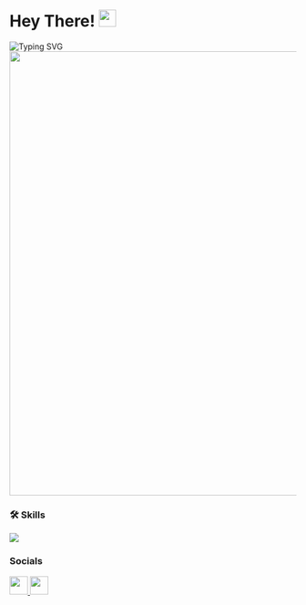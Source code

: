 # Hey There! <img src="https://github.com/blackcater/blackcater/raw/main/images/Hi.gif" height="30"/></h1>
<img src="https://readme-typing-svg.demolab.com?font=Fira+Code&weight=500&size=22&pause=1000&color=EBC891&random=true&width=765&lines=I'm+Maksym+Sahaidak+-+NEXT.js+%7C+React+Front-End+Developer!" alt="Typing SVG" />

<!--<div align="left">
  <img width="780" height="auto" src="https://cdnb.artstation.com/p/assets/images/images/042/991/289/original/romain-courtois-periurbancrepuscule-gif-x4.gif?1635985537"  />
</div> -->
<div align="left">
  <img width="780" height="auto" src="https://cdna.artstation.com/p/assets/images/images/071/087/584/original/fatih-emir-bg-design.gif?1704403912"  />
</div>

### 🛠 Skills

<p align="left">
  <a href="https://skillicons.dev">
    <img src="https://skillicons.dev/icons?i=js,ts,html,css,tailwind,bootstrap,vite,nextjs,react,redux,nestjs,postgresql,mongodb,docker" />
  </a>
</p>

### Socials

<p align="left"> <a href="https://www.github.com/MaksSaga" target="_blank" rel="noreferrer"> <picture> <source media="(prefers-color-scheme: dark)" srcset="https://raw.githubusercontent.com/danielcranney/readme-generator/main/public/icons/socials/github-dark.svg" /> <source media="(prefers-color-scheme: light)" srcset="https://raw.githubusercontent.com/danielcranney/readme-generator/main/public/icons/socials/github.svg" /> <img src="https://raw.githubusercontent.com/danielcranney/readme-generator/main/public/icons/socials/github.svg" width="32" height="32" /> </picture> </a> <a href="https://www.linkedin.com/in/makssaga" target="_blank" rel="noreferrer"> <picture> <source media="(prefers-color-scheme: dark)" srcset="https://raw.githubusercontent.com/danielcranney/readme-generator/main/public/icons/socials/linkedin-dark.svg" /> <source media="(prefers-color-scheme: light)" srcset="https://raw.githubusercontent.com/danielcranney/readme-generator/main/public/icons/socials/linkedin.svg" /> <img src="https://raw.githubusercontent.com/danielcranney/readme-generator/main/public/icons/socials/linkedin.svg" width="32" height="32" /> </picture> </a></p>
